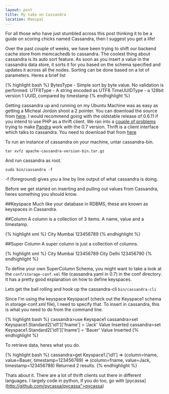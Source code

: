 ```yaml
--- 
layout: post
title: My take on Cassandra
location: Manipal
---
```


For all  those who have just stumbled across this post thinking it to be a
guide on scoring chicks named Cassandra, then I suggest you get a life!

Over the past couple of weeks, we have been trying to shift our backend cache
store from memcachedb to cassandra. The coolest thing about cassandra is its
auto sort feature. As soon as you insert a value in the cassandra data store,
it sorts it for you based on the schema specified and updates it across all the
nodes.  Sorting can be done based on a lot of parameters. Heres a brief list


{% highlight bash %}
BytesType - Simple sort by byte value. No validation is performed. 
UTF8Type - A string encoded as UTF8 
TimeUUIDType - a 128bit version 1 UUID, compared by timestamp 
{% endhighlight %}

Getting cassandra up and running on my Ubuntu Machine was as easy as getting a
Micheal Jordon shoot a 2 pointer. You can download the source from
[here](http://cassandra.apache.org/download/). I would recommend going with the
oldstable release of 0.6.11 if you intend to use PHP as a thrift client. We ran
into a [couple of
problems](http://groups.google.com/group/pandra-user/t/f9bc92bf77ffc986) trying
to make [Pandra](http://github.com/mjpearson/Pandra/) work with the 0.7
version. Thrift is a client interface which talks to cassandra. You need to
download that from [here](http://incubator.apache.org/thrift/download)


To run an instance of cassandra on your machine, untar cassandra-bin.

```tar xvfz apache-cassandra-version-bin.tar.gz```

And run cassandra as root.

```sudo bin/cassandra -f```

-f (foreground) gives you a line by line output of what cassandra is doing.

Before we get started on inserting and pulling out values from Cassandra, heres something you should know.

##Keyspace
Much like your database in RDBMS, these are known as keyspaces in Cassandra.


##Column
A column is a collection of 3 items. A name, value and a timestamp.

{% highlight xml %}
<Column1>
    <name>City</name>
    <value>Mumbai</value>
    <timestamp>123456789</timestamp>
</Column1>
{% endhighlight %}

##Super Column
A super column is just a collection of columns.

{% highlight xml %}
<SuperColumn1>
   <Column1>
      <name>City</name>
      <value>Mumbai</value>
      <timestamp>123456789</timestamp>
   </Column1>
   <Column2>
      <name>City</name>
      <value>Delhi</value>
      <timestamp>123456790</timestamp>
   </Column2>
</SuperColumn1>
{% endhighlight %}


To define your own SuperColumn Schema, you might want to take a look at the
```conf/storage-conf.xml``` file (cassandra.yaml in 0.7) in the conf directory. It
has a pretty good explanation on how to define keyspaces.

Lets get the ball rolling and hook up the cassandra-cli ```bin/cassandra-cli```

Since I'm using the keyspace Keyspace1 (check out the Keyspace1 schema in
storage-conf.xml file), I need to specify that. To insert in cassandra, this is
what you need to do from the command line.

{% highlight bash %}
cassandra>use Keyspace1
cassandra>set Keyspace1.Standard2['id1']['fname'] = 'Jack'
Value Inserted
cassandra>set Keyspace1.Standard2['id1']['lname'] = 'Bauer'
Value Inserted
{% endhighlight %}

To retrieve data, heres what you do.

{% highlight bash %}
cassandra>get Keyspace1.['id1']
=> (column=lname, value=Bauer, timestamp=123456789)
=> (column=fname, value=Jack, timestamp=123456788)
Returned 2 results.
{% endhighlight %}

Thats about it. There are a lot of thrift clients out there in different
languages. I largely code in python, if you do too, go with [pycassa]
(http://github.com/pycassa/pycassa">pycassa)


 
